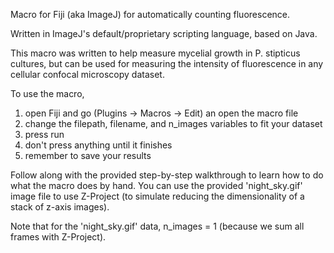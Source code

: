 Macro for Fiji (aka ImageJ) for automatically counting fluorescence.

Written in ImageJ's default/proprietary scripting language, based on Java.


This macro was written to help measure mycelial growth in P. stipticus 
cultures, but can be used for measuring the intensity of fluorescence in 
any cellular confocal microscopy dataset.


To use the macro, 
 1. open Fiji and go (Plugins -> Macros -> Edit) an open the macro file
 2. change the filepath, filename, and n_images variables to fit your dataset
 3. press run
 4. don't press anything until it finishes
 5. remember to save your results
 
 
 Follow along with the provided step-by-step walkthrough to learn how to do 
 what the macro does by hand. You can use the provided 'night_sky.gif' image 
 file to use Z-Project (to simulate reducing the dimensionality of a stack of 
 z-axis images).
 
 Note that for the 'night_sky.gif' data, n_images = 1 (because we sum all frames
 with Z-Project).
 
